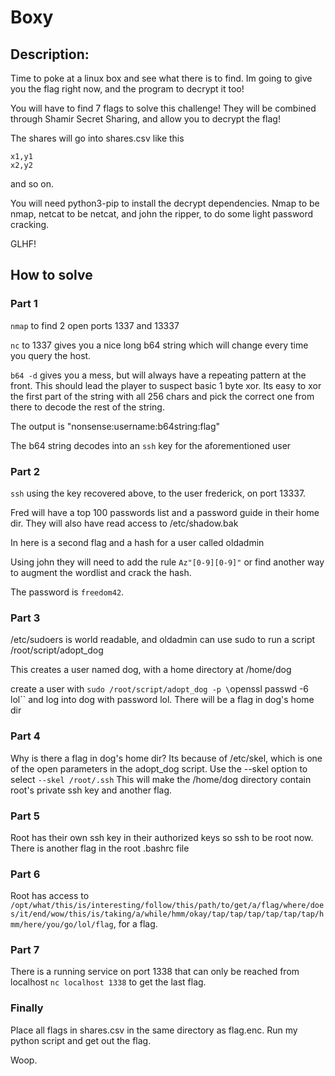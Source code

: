 # Boxy

## Description:

Time to poke at a linux box and see what there is to find. Im going to give you the flag right now, and the program to decrypt it too! 

You will have to find 7 flags to solve this challenge! They will be combined through Shamir Secret Sharing, and allow you to decrypt the flag!

The shares will go into shares.csv like this

```
x1,y1
x2,y2
```

and so on.

You will need python3-pip to install the decrypt dependencies. Nmap to be nmap, netcat to be netcat, and john the ripper, to do some light password cracking.

GLHF!


## How to solve

### Part 1

`nmap` to find 2 open ports 1337 and 13337

`nc` to 1337 gives you a nice long b64 string which will change every time you query the host.

`b64 -d` gives you a mess, but will always have a repeating pattern at the front. This should lead the player to suspect basic 1 byte xor. Its easy to xor the first part of the string with all 256 chars and pick the correct one from there to decode the rest of the string.

The output is "nonsense:username:b64string:flag"

The b64 string decodes into an `ssh` key for the aforementioned user

### Part 2

`ssh` using the key recovered above, to the user frederick, on port 13337.

Fred will have a top 100 passwords list and a password guide in their home dir. They will also have read access to /etc/shadow.bak

In here is a second flag and a hash for a user called oldadmin

Using john they will need to add the rule `Az"[0-9][0-9]"` or find another way to augment the wordlist and crack the hash.

The password is `freedom42`.

### Part 3

/etc/sudoers is world readable, and oldadmin can use sudo to run a script /root/script/adopt_dog

This creates a user named dog, with a home directory at /home/dog

create a user with `sudo /root/script/adopt_dog -p \`openssl passwd -6 lol\`` and log into dog with password lol. There will be a flag in dog's home dir

### Part 4

Why is there a flag in dog's home dir? Its because of /etc/skel, which is one of the open parameters in the adopt_dog script. Use the --skel option to select `--skel /root/.ssh` This will make the /home/dog directory contain root's private ssh key and another flag.

### Part 5

Root has their own ssh key in their authorized keys so ssh to be root now. There is another flag in the root .bashrc file

### Part 6

Root has access to `/opt/what/this/is/interesting/follow/this/path/to/get/a/flag/where/does/it/end/wow/this/is/taking/a/while/hmm/okay/tap/tap/tap/tap/tap/tap/hmm/here/you/go/lol/flag`, for a flag.

### Part 7

There is a running service on port 1338 that can only be reached from localhost `nc localhost 1338` to get the last flag.

### Finally

Place all flags in shares.csv in the same directory as flag.enc. Run my python script and get out the flag.

Woop.
